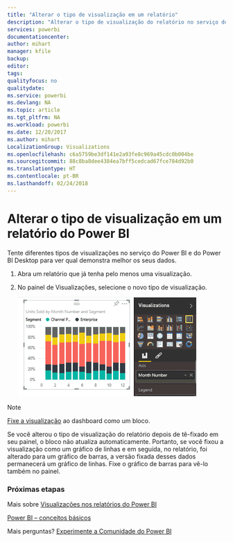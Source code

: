 ```yaml
---
title: "Alterar o tipo de visualização em um relatório"
description: "Alterar o tipo de visualização do relatório no serviço do Power BI e do Power BI Desktop"
services: powerbi
documentationcenter: 
author: mihart
manager: kfile
backup: 
editor: 
tags: 
qualityfocus: no
qualitydate: 
ms.service: powerbi
ms.devlang: NA
ms.topic: article
ms.tgt_pltfrm: NA
ms.workload: powerbi
ms.date: 12/20/2017
ms.author: mihart
LocalizationGroup: Visualizations
ms.openlocfilehash: c6a5759be3df141e2a93fe8c969a45cdc0b004be
ms.sourcegitcommit: 88c8ba8dee4384ea7bff5cedcad67fce784d92b0
ms.translationtype: HT
ms.contentlocale: pt-BR
ms.lasthandoff: 02/24/2018
---
```

# <a name="change-the-type-of-visualization-in-a-power-bi-report"></a>Alterar o tipo de visualização em um relatório do Power BI
Tente diferentes tipos de visualizações no serviço do Power BI e do Power BI Desktop para ver qual demonstra melhor os seus dados. 

1. Abra um relatório que já tenha pelo menos uma visualização.   
2. No painel de Visualizações, selecione o novo tipo de visualização.  
   
   ![](media/power-bi-report-change-visualization-type/changeviz.gif)

> [!NOTE]
> [Fixe a visualização](service-dashboard-pin-tile-from-report.md) ao dashboard como um bloco.
> 
> 

Se você alterou o tipo de visualização do relatório depois de tê-fixado em seu painel, o bloco não atualiza automaticamente. Portanto, se você fixou a visualização como um gráfico de linhas e em seguida, no relatório, foi alterado para um gráfico de barras, a versão fixada desses dados permanecerá um gráfico de linhas. Fixe o gráfico de barras para vê-lo também no painel.

### <a name="next-steps"></a>Próximas etapas
Mais sobre [Visualizações nos relatórios do Power BI](power-bi-report-visualizations.md)

[Power BI – conceitos básicos](service-basic-concepts.md)

Mais perguntas? [Experimente a Comunidade do Power BI](http://community.powerbi.com/)

